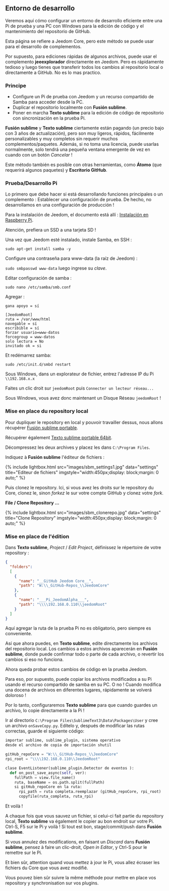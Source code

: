 ## Entorno de desarrollo

Veremos aquí cómo configurar un entorno de desarrollo eficiente entre una Pi de prueba y una PC con Windows para la edición de código y el mantenimiento del repositorio de GitHub.

Esta página se refiere a Jeedom Core, pero este método se puede usar para el desarrollo de complementos.

Por supuesto, para ediciones rápidas de algunos archivos, puede usar el complemento **jeeexplorador** directamente en Jeedom. Pero es rápidamente tedioso y luego tienes que transferir todos los cambios al repositorio local o directamente a GitHub. No es lo mas practico.

### Principe

- Configure un Pi de prueba con Jeedom y un recurso compartido de Samba para acceder desde la PC.
- Duplicar el repositorio localmente con **Fusión sublime**.
- Poner en marcha **Texto sublime** para la edición de código de repositorio con sincronización en la prueba Pi.

**Fusión sublime** y **Texto sublime** ciertamente están pagando (un precio bajo con 3 años de actualización), pero son muy ligeros, rápidos, fácilmente personalizables y muy completos sin requerir muchos complementos/paquetes. Además, si no toma una licencia, puede usarlas normalmente, solo tendrá una pequeña ventana emergente de vez en cuando con un botón *Cancelar* !

Este método también es posible con otras herramientas, como **Átomo** (que requerirá algunos paquetes) y **Escritorio GitHub**.

### Prueba/Desarrollo Pi

Lo primero que debe hacer si está desarrollando funciones principales o un complemento : Establecer una configuración de prueba. De hecho, no desarrollamos en una configuración de producción !

Para la instalación de Jeedom, el documento está allí : [Instalación en Raspberry Pi](https://doc.jeedom.com/es_ES/installation/rpi).

Atención, prefiera un SSD a una tarjeta SD !

Una vez que Jeedom esté instalado, instale Samba, en SSH :

`sudo apt-get install samba -y`

Configure una contraseña para www-data (la raíz de Jeedom) :

`sudo smbpasswd www-data` luego ingrese su *clave*.

Editar configuración de samba :

`sudo nano /etc/samba/smb.conf`

Agregar :

````text
gana apoyo = sí

[JeedomRoot]
ruta = /var/www/html
navegable = sí
escribible = sí
forzar usuario=www-datos
forcegroup = www-datos
solo lectura = No
invitado ok = si
````

Et redémarrez samba:

`sudo /etc/init.d/smbd restart`

Sous Windows, dans un explorateur de fichier, entrez l'adresse IP du Pi `\\192.168.x.x`

Faites un clic droit sur `jeedomRoot` puis `Connecter un lecteur réseau...`

Sous Windows, vous avez donc maintenant un Disque Réseau `jeedomRoot` !


### Mise en place du repository local

Pour dupliquer le repository en local y pouvoir travailler dessus, nous allons récupérer [Fusión sublime portable](https://www.sublimemerge.com/download).

Récupérer également [Texto sublime portable 64bit](https://www.sublimetext.com/3).

Décompressez les deux archives y placez les dans `C:\Program Files`.

Indiquez à **Fusión sublime** l'éditeur de fichiers :

{% include lightbox.html src="images/sbm_settings1.jpg" data="settings" title="Editeur de fichiers" imgstyle="width:450px;display: block;margin: 0 auto;" %}

Puis clonez le repository. Ici, si vous avez les droits sur le repository du Core, clonez le, sinon *forkez* le sur votre compte GitHub y clonez votre *fork*.

**File / Clone Repository ...**

{% include lightbox.html src="images/sbm_clonerepo.jpg" data="settings" title="Clone Repository" imgstyle="width:450px;display: block;margin: 0 auto;" %}


### Mise en place de l'édition

Dans **Texto sublime**, *Project* / *Edit Project*, définissez le répertoire de votre repository :

````json
{
  "folders":
  [
    {
      "name": "__GitHub Jeedom Core__",
      "path": "W:\\_GitHub-Repos_\\JeedomCore"
    },
    {
      "name": "___Pi_JeedomAlpha___",
      "path": "\\\\192.168.0.110\\jeedomRoot"
    }
  ]
}
````

Aquí agregar la ruta de la prueba Pi no es obligatorio, pero siempre es conveniente.

Así que ahora puedes, en **Texto sublime**, edite directamente los archivos del repositorio local. Los cambios a estos archivos aparecerán en **Fusión sublime**, donde puede confirmar todo o parte de cada archivo, o revertir los cambios si eso no funciona.

Ahora queda probar estos cambios de código en la prueba Jeedom.

Para eso, por supuesto, puede copiar los archivos modificados a su Pi usando el recurso compartido de samba en su PC. O no ! Cuando modifica una docena de archivos en diferentes lugares, rápidamente se volverá doloroso !

Por lo tanto, configuraremos **Texto sublime** para que cuando guardes un archivo, lo copie directamente a la Pi !

Ir al directorio `C:\Program Files\SublimeText3\Data\Packages\User` y cree un archivo `onSaveCopy.py`. Edítelo y, después de modificar las rutas correctas, guarde el siguiente código:

````py
importar sublime, sublime_plugin, sistema operativo
desde el archivo de copia de importación shutil

gitHub_repoCore = "W:\\_GitHub-Repos_\\JeedomCore"
rpi_root = "\\\\192.168.0.110\\JeedomRoot"

clase EventListener(sublime_plugin.Detector de eventos ):
  def on_post_save_async(self, ver):
    fullPath = view.file_name()
    ruta, baseName = os.path.split(fullPath)
    si gitHub_repoCore en la ruta:
      rpi_path = ruta completa.reemplazar (gitHub_repoCore, rpi_root)
      copyfile(ruta_completa, ruta_rpi)
````

Et voilà !

A chaque fois que vous sauvez un fichier, si celui-ci fait partie du repository local, **Texto sublime** va également le copier au bon endroit sur votre Pi. Ctrl-S, F5 sur le Pi y voilà ! Si tout est bon, stage/commit/push dans **Fusión sublime**.

Si vous annulez des modifications, en faisant un *Discard* dans **Fusión sublime**, pensez à faire un clic-droit, *Open in Editor*, y Ctrl-S pour le remettre sur le Pi.

Et bien sûr, attention quand vous mettez à jour le Pi, vous allez écraser les fichiers du Core que vous avez modifié.


Vous pouvez bien sûr suivre la même méthode pour mettre en place vos repository y synchronisation sur vos plugins.